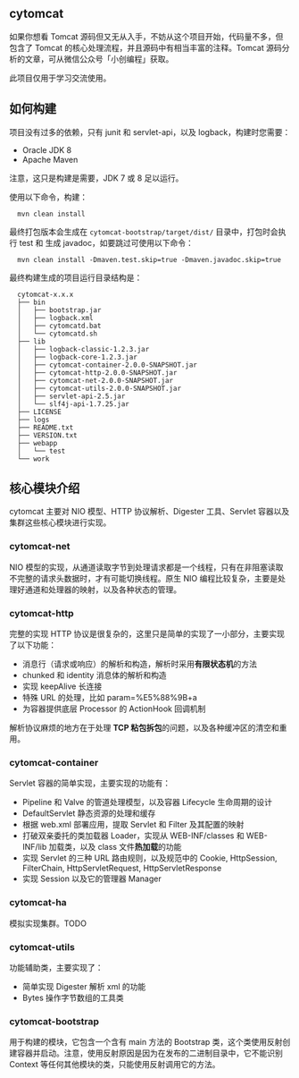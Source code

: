 ## cytomcat

如果你想看 Tomcat 源码但又无从入手，不妨从这个项目开始，代码量不多，但包含了 Tomcat 的核心处理流程，并且源码中有相当丰富的注释。Tomcat 源码分析的文章，可从微信公众号「小创编程」获取。

此项目仅用于学习交流使用。

## 如何构建

项目没有过多的依赖，只有 junit 和 servlet-api，以及 logback，构建时您需要：

 - Oracle JDK 8
 - Apache Maven

注意，这只是构建是需要，JDK 7 或 8 足以运行。

使用以下命令，构建：

```
  mvn clean install
```

最终打包版本会生成在 `cytomcat-bootstrap/target/dist/` 目录中，打包时会执行 test 和 生成 javadoc，如要跳过可使用以下命令：

```
  mvn clean install -Dmaven.test.skip=true -Dmaven.javadoc.skip=true
```

最终构建生成的项目运行目录结构是：

```
  cytomcat-x.x.x
  ├── bin
  │   ├── bootstrap.jar
  │   ├── logback.xml
  │   ├── cytomcatd.bat
  │   └── cytomcatd.sh
  ├── lib
  │   ├── logback-classic-1.2.3.jar
  │   ├── logback-core-1.2.3.jar
  │   ├── cytomcat-container-2.0.0-SNAPSHOT.jar
  │   ├── cytomcat-http-2.0.0-SNAPSHOT.jar
  │   ├── cytomcat-net-2.0.0-SNAPSHOT.jar
  │   ├── cytomcat-utils-2.0.0-SNAPSHOT.jar
  │   ├── servlet-api-2.5.jar
  │   └── slf4j-api-1.7.25.jar
  ├── LICENSE
  ├── logs
  ├── README.txt
  ├── VERSION.txt
  ├── webapp
  │   └── test
  └── work
```

## 核心模块介绍

cytomcat 主要对 NIO 模型、HTTP 协议解析、Digester 工具、Servlet 容器以及集群这些核心模块进行实现。

### cytomcat-net

NIO 模型的实现，从通道读取字节到处理请求都是一个线程，只有在非阻塞读取不完整的请求头数据时，才有可能切换线程。原生 NIO 编程比较复杂，主要是处理好通道和处理器的映射，以及各种状态的管理。

### cytomcat-http

完整的实现 HTTP 协议是很复杂的，这里只是简单的实现了一小部分，主要实现了以下功能：

 - 消息行（请求或响应）的解析和构造，解析时采用**有限状态机**的方法
 - chunked 和 identity 消息体的解析和构造
 - 实现 keepAlive 长连接
 - 特殊 URL 的处理，比如 param=%E5%88%9B+a
 - 为容器提供底层 Processor 的 ActionHook 回调机制

解析协议麻烦的地方在于处理 **TCP 粘包拆包**的问题，以及各种缓冲区的清空和重用。

### cytomcat-container

Servlet 容器的简单实现，主要实现的功能有：

 - Pipeline 和 Valve 的管道处理模型，以及容器 Lifecycle 生命周期的设计
 - DefaultServlet 静态资源的处理和缓存
 - 根据 web.xml 部署应用，提取 Servlet 和 Filter 及其配置的映射
 - 打破双亲委托的类加载器 Loader，实现从 WEB-INF/classes 和 WEB-INF/lib 加载类，以及 class 文件**热加载**的功能
 - 实现 Servlet 的三种 URL 路由规则，以及规范中的 Cookie, HttpSession, FilterChain, HttpServletRequest, HttpServletResponse
 - 实现 Session 以及它的管理器 Manager

### cytomcat-ha

模拟实现集群。TODO

### cytomcat-utils

功能辅助类，主要实现了：

 - 简单实现 Digester 解析 xml 的功能
 - Bytes 操作字节数组的工具类

### cytomcat-bootstrap

用于构建的模块，它包含一个含有 main 方法的 Bootstrap 类，这个类使用反射创建容器并启动。注意，使用反射原因是因为在发布的二进制目录中，它不能识别 Context 等任何其他模块的类，只能使用反射调用它的方法。
